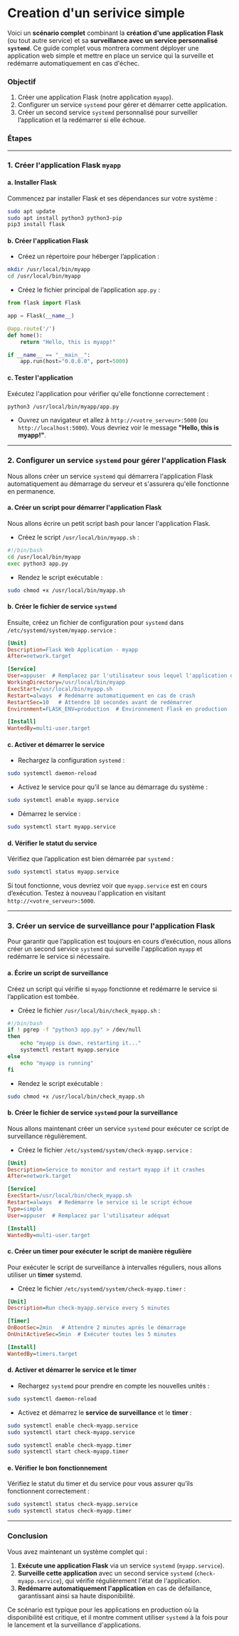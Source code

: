 # Creation d'un  serivice simple

Voici un **scénario complet** combinant la **création d'une application Flask** (ou tout autre service) et sa **surveillance avec un service personnalisé `systemd`**.
Ce guide complet vous montrera comment déployer une application web simple et mettre en place un service qui la surveille et redémarre automatiquement en cas d'échec.

### Objectif

1. Créer une application Flask (notre application `myapp`).
2. Configurer un service `systemd` pour gérer et démarrer cette application.
3. Créer un second service `systemd` personnalisé pour surveiller l’application et la redémarrer si elle échoue.

### Étapes

---

### **1. Créer l'application Flask `myapp`**

#### a. **Installer Flask**

Commencez par installer Flask et ses dépendances sur votre système :

```bash
sudo apt update
sudo apt install python3 python3-pip
pip3 install flask
```

#### b. **Créer l'application Flask**

- Créez un répertoire pour héberger l’application :

```bash
mkdir /usr/local/bin/myapp
cd /usr/local/bin/myapp
```

- Créez le fichier principal de l’application `app.py` :

```python
from flask import Flask

app = Flask(__name__)

@app.route('/')
def home():
    return "Hello, this is myapp!"

if __name__ == "__main__":
    app.run(host="0.0.0.0", port=5000)
```

#### c. **Tester l'application**

Exécutez l'application pour vérifier qu'elle fonctionne correctement :

```bash
python3 /usr/local/bin/myapp/app.py
```

- Ouvrez un navigateur et allez à `http://<votre_serveur>:5000` (ou `http://localhost:5000`). Vous devriez voir le message **"Hello, this is myapp!"**.

---

### **2. Configurer un service `systemd` pour gérer l'application Flask**

Nous allons créer un service `systemd` qui démarrera l'application Flask automatiquement au démarrage du serveur et s'assurera qu'elle fonctionne en permanence.

#### a. **Créer un script pour démarrer l'application Flask**

Nous allons écrire un petit script bash pour lancer l'application Flask.

- Créez le script `/usr/local/bin/myapp.sh` :

```bash
#!/bin/bash
cd /usr/local/bin/myapp
exec python3 app.py
```

- Rendez le script exécutable :

```bash
sudo chmod +x /usr/local/bin/myapp.sh
```

#### b. **Créer le fichier de service `systemd`**

Ensuite, créez un fichier de configuration pour `systemd` dans `/etc/systemd/system/myapp.service` :

```ini
[Unit]
Description=Flask Web Application - myapp
After=network.target

[Service]
User=appuser  # Remplacez par l'utilisateur sous lequel l'application doit s'exécuter
WorkingDirectory=/usr/local/bin/myapp
ExecStart=/usr/local/bin/myapp.sh
Restart=always  # Redémarre automatiquement en cas de crash
RestartSec=10   # Attendre 10 secondes avant de redémarrer
Environment=FLASK_ENV=production  # Environnement Flask en production

[Install]
WantedBy=multi-user.target
```

#### c. **Activer et démarrer le service**

- Rechargez la configuration `systemd` :

```bash
sudo systemctl daemon-reload
```

- Activez le service pour qu’il se lance au démarrage du système :

```bash
sudo systemctl enable myapp.service
```

- Démarrez le service :

```bash
sudo systemctl start myapp.service
```

#### d. **Vérifier le statut du service**

Vérifiez que l’application est bien démarrée par `systemd` :

```bash
sudo systemctl status myapp.service
```

Si tout fonctionne, vous devriez voir que `myapp.service` est en cours d’exécution. Testez à nouveau l'application en visitant `http://<votre_serveur>:5000`.

---

### **3. Créer un service de surveillance pour l'application Flask**

Pour garantir que l’application est toujours en cours d’exécution, nous allons créer un second service `systemd` qui surveille l'application `myapp` et redémarre le service si nécessaire.

#### a. **Écrire un script de surveillance**

Créez un script qui vérifie si `myapp` fonctionne et redémarre le service si l’application est tombée.

- Créez le fichier `/usr/local/bin/check_myapp.sh` :

```bash
#!/bin/bash
if ! pgrep -f "python3 app.py" > /dev/null
then
    echo "myapp is down, restarting it..."
    systemctl restart myapp.service
else
    echo "myapp is running"
fi
```

- Rendez le script exécutable :

```bash
sudo chmod +x /usr/local/bin/check_myapp.sh
```

#### b. **Créer le fichier de service `systemd` pour la surveillance**

Nous allons maintenant créer un service `systemd` pour exécuter ce script de surveillance régulièrement.

- Créez le fichier `/etc/systemd/system/check-myapp.service` :

```ini
[Unit]
Description=Service to monitor and restart myapp if it crashes
After=network.target

[Service]
ExecStart=/usr/local/bin/check_myapp.sh
Restart=always  # Redémarre le service si le script échoue
Type=simple
User=appuser  # Remplacez par l'utilisateur adéquat

[Install]
WantedBy=multi-user.target
```

#### c. **Créer un timer pour exécuter le script de manière régulière**

Pour exécuter le script de surveillance à intervalles réguliers, nous allons utiliser un **timer** systemd.

- Créez le fichier `/etc/systemd/system/check-myapp.timer` :

```ini
[Unit]
Description=Run check-myapp.service every 5 minutes

[Timer]
OnBootSec=2min   # Attendre 2 minutes après le démarrage
OnUnitActiveSec=5min  # Exécuter toutes les 5 minutes

[Install]
WantedBy=timers.target
```

#### d. **Activer et démarrer le service et le timer**

- Rechargez `systemd` pour prendre en compte les nouvelles unités :

```bash
sudo systemctl daemon-reload
```

- Activez et démarrez le **service de surveillance** et le **timer** :

```bash
sudo systemctl enable check-myapp.service
sudo systemctl start check-myapp.service

sudo systemctl enable check-myapp.timer
sudo systemctl start check-myapp.timer
```

#### e. **Vérifier le bon fonctionnement**

Vérifiez le statut du timer et du service pour vous assurer qu’ils fonctionnent correctement :

```bash
sudo systemctl status check-myapp.service
sudo systemctl status check-myapp.timer
```

---

### Conclusion

Vous avez maintenant un système complet qui :

1. **Exécute une application Flask** via un service `systemd` (`myapp.service`).
2. **Surveille cette application** avec un second service `systemd` (`check-myapp.service`), qui vérifie régulièrement l'état de l'application.
3. **Redémarre automatiquement l'application** en cas de défaillance, garantissant ainsi sa haute disponibilité.

Ce scénario est typique pour les applications en production où la disponibilité est critique, et il montre comment utiliser `systemd` à la fois pour le lancement et la surveillance d'applications.
